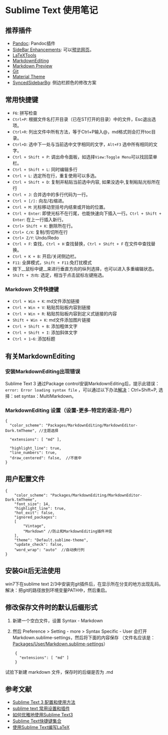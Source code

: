 # Sublime Text 使用笔记

## 推荐插件

- [Pandoc](https://github.com/tbfisher/sublimetext-Pandoc): Pandoc插件
- [SideBar Enhancements](https://github.com/titoBouzout/SideBarEnhancements): 可以[预览网页](http://riny.net/2014/sublime-view-in-broswer/)。
- [LaTeXTools](https://github.com/SublimeText/LaTeXTools)
- [MarkdownEditing](https://github.com/SublimeText-Markdown/MarkdownEditing)
- [Markdown Preview](https://github.com/revolunet/sublimetext-markdown-preview)
- [Git](https://github.com/kemayo/sublime-text-git)
- [Material Theme](https://github.com/equinusocio/material-theme)
- [SyncedSidebarBg](https://github.com/aziz/SublimeSyncedSidebarBg): 侧边栏颜色的修改方案

## 常用快捷键
- `F6`: 拼写检查
- `Ctrl+P`: 根据文件名打开目录（已在ST打开的目录）中的文件，Esc退出选项。
- `Ctrl+R`: 列出文件中所有方法，等于Ctrl+P输入@，md格式则会打开toc目录。
- `Ctrl+D`: 选中下一处与当前选中文字相同的文字，`Alt+F3` 选中所有相同的文字。
- `Ctrl + Shift + P`: 调出命令面板，如选择`View:Toggle Menu`可以找回菜单栏。
- `Ctrl + Shift + L`: 同时编辑多行
- `Ctrl + L`: 选定所在行，重复使用可以多选。
- `Ctrl + Shift + D`: 复制并粘贴当前选中内容, 如果没选中,复制粘贴光标所在行
- `Ctrl + J`: 合并选中的多行代码为一行。
- `Ctrl + [/]:` 向左/右缩进。
- `Ctrl + M`: 光标移动至括号内结束或开始的位置。
- `Ctrl + Enter`: 即使光标不在行尾，也能快速向下插入一行。`Ctrl + Shift + Enter`: 在上一行插入新行。
- `Ctrl+ Shift + K`: 删除所在行。
- `Ctrl+ C/X`: 复制/剪切所在行
- `Ctrl+ Z/Y`: Undo/Redo
- `Ctrl + F`: 查找，`Ctrl + H` 查找替换，`Ctrl + Shift + F` 在文件中查找替换。
- `Ctrl + K + B`: 开启/关闭侧边栏。
- `F11`: 全屏模式，`Shift + F11`:免打扰模式
- 按下__鼠标中键__来进行垂直方向的纵列选择，也可以进入多重编辑状态。
- `Shift + 方向`: 选定，相当于点击鼠标左键拖选。

### Markdown 文件快捷键
- `Ctrl + Win + K`: md文件添加链接
- `Ctrl + Win + V`: 粘贴剪贴板内容到链接
- `Ctrl + Win + R`: 粘贴剪贴板内容到定义式链接的内容
- `Shift + Win + K`: md文件添加图片链接
- `Ctrl + Shift + B`: 添加粗体文字
- `Ctrl + Shift + I`: 添加斜体文字
- `Ctrl + 1~6`: 添加标题

## 有关MarkdownEditing

### 安装MarkdownEditing出现错误

Sublime Text 3 通过Package control安装MarkdownEditing后，提示此错误： `error: Error loading syntax file` ，可以通过以下办法[解决](https://www.v2ex.com/t/81563)：Ctrl+Shift+P, 选择：set syntax：MultiMarkdown。  

### MarkdownEditing 设置（设置-更多-特定的语法-用户）

    {
      "color_scheme": "Packages/MarkdownEditing/MarkdownEditor-Dark.tmTheme", //主题选择

      "extensions": [ "md" ],

      "highlight_line": true, 
      "line_numbers": true,
      "draw_centered": false,  //不居中
    }

## 用户配置文件

    {
        "color_scheme": "Packages/MarkdownEditing/MarkdownEditor-Dark.tmTheme",
        "font_size": 14,
        "highlight_line": true,
        "hot_exit": false,
        "ignored_packages":
        [
            "Vintage",
            "Markdown" //防止和MarkdownEditing插件冲突
        ],
        "theme": "Default.sublime-theme",
        "update_check": false,
        "word_wrap": "auto"  //自动换行列
    }

## 安装Git后无法使用
win7下在sublime text 2/3中安装完git插件后，在显示所在分支的地方出现乱码。解决：把git的路径放到环境变量PATH中，然后重启。

## 修改保存文件时的默认后缀形式

1. 新建一个空白文件，设置 Syntax - Markdown
2. 然后 Preference > Setting - more > Syntax Specific - User 会打开 Markdown.sublime-settings，然后将下面的内容保存 （文件名应该是：[Packages/User/Markdown.sublime-settings]）

        { 
          "extensions": [ "md" ] 
        }

试验下新建 markdown 文件，保存时的后缀是否为 .md

[Packages/User/Markdown.sublime-settings]: 如果安装了Mardown插件，则需要更改一个新的文件：Markdown(Standard).sublime-settings。（Markdown和(Standard)之间有空格。）

## 参考文献

- [Sublime Text 3 配置和使用方法](https://www.zybuluo.com/king/note/47271)
- [sublime text 常用设置和插件](http://www.jianshu.com/p/26c054c7f7dc)
- [如何优雅地使用Sublime Text3](http://www.jianshu.com/p/3cb5c6f2421c)
- [Sublime Text快捷键集合](https://gist.github.com/whzecomjm/df61e5173a1ed4c01903)
- [使用Sublime Text编写LaTeX](http://tonghuashuo.github.io/cn/blog/latex-with-sublime-text.html)
